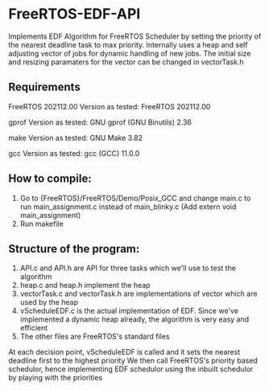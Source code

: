 # FreeRTOS-EDF-API
Implements EDF Algorithm for FreeRTOS Scheduler by setting the priority of the nearest deadline task to max priority. Internally uses a heap and self adjusting vector of jobs for dynamic handling of new jobs. The initial size and resizing paramaters for the vector can be changed in vectorTask.h

## Requirements
FreeRTOS 202112.00
Version as tested: FreeRTOS 202112.00

gprof
Version as tested: GNU gprof (GNU Binutils) 2.36

make
Version as tested: GNU Make 3.82

gcc
Version as tested: gcc (GCC) 11.0.0


## How to compile:
1) Go to {FreeRTOS}/FreeRTOS/Demo/Posix_GCC and change main.c to run main_assignment.c instead of main_blinky.c (Add extern void main_assignment)
2) Run makefile

## Structure of the program:
1) API.c and API.h are API for three tasks which we'll use to test the algorithm
2) heap.c and heap.h implement the heap
3) vectorTask.c and vectorTask.h are implementations of vector which are used by the heap
4) vScheduleEDF.c is the actual implementation of EDF. Since we've implemented a dynamic heap already, the algorithm is very easy and efficient
5) The other files are FreeRTOS's standard files

At each decision point, vScheduleEDF is called and it sets the nearest deadline first to the highest priority 
We then call FreeRTOS's priority based schedulor, hence implementing EDF schedulor using the inbuilt schedulor by playing with the priorities
